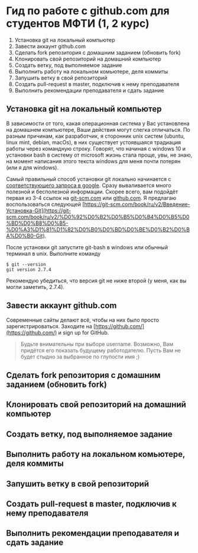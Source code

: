 # Гид по работе с github.com для студентов МФТИ (1, 2 курс)

1. Установка git на локальный компьютер
2. Завести аккаунт github.com
3. Сделать fork репозитория с домашним заданием (обновить fork)
4. Клонировать свой репозиторий на домашний компьютер
5. Создать ветку, под выполняемое задание
6. Выполнить работу на локальном комьютере, деля коммиты
7. Запушить ветку в свой репозиторий
8. Создать pull-request в master, подключив к нему преподавателя
9. Выполнить рекомендации преподавателя и сдать задание

## Установка git на локальный компьютер

В зависимости от того, какая операционная система у Вас установлена на домашнем компьютере, Ваши действия могут слегка отличаться. По разным причинам, как разработчик, я сторонник unix систем (ubuntu, linux mint, debian, macOs), в них существует устоявшаяся традиация работы через командную строку. Говорят, что начиная с windows 10 и установки bash в систему от microsoft жизнь стала проще, увы, не знаю, на момент написания этого текста windows для меня почти потерян (или я для windows).

Самый правильный способ установки git локально начинается с [соответствующего запроса в google](https://www.google.ru/?q=git+install#newwindow=1&q=git+install). Сразу вываливается много полезной и бесполезной информации. Скорее всего, вам подойдёт первая из 3-4 ссылок на [git-scm.com](https://git-scm.com/) или [github.com](https://github.com). Я предлагаю воспользоваться следующей [https://git-scm.com/book/ru/v2/Введение-Установка-Git](https://git-scm.com/book/ru/v2/%D0%92%D0%B2%D0%B5%D0%B4%D0%B5%D0%BD%D0%B8%D0%B5-%D0%A3%D1%81%D1%82%D0%B0%D0%BD%D0%BE%D0%B2%D0%BA%D0%B0-Git).

После установки git запустите git-bash в windows или обычный терминал в unix. Выполните команду

    $ git --version
    git version 2.7.4

Рекомендую убедиться, что версия git не ниже второй (у меня, как вы могли заметить, 2.7.4).

## Завести аккаунт github.com

Современные сайты делают всё, чтобы на них было просто зарегистрироваться. Заходите на [https://github.com/](https://github.com/) и sign up for GitHub.

> Будьте внимательны при выборе username. Возможно, Вам придётся его показать будущему работодателю. Пусть Вам не будет стыдно за выбранное по глупости имя ;) 

## Сделать fork репозитория с домашним заданием (обновить fork)
## Клонировать свой репозиторий на домашний компьютер
## Создать ветку, под выполняемое задание
## Выполнить работу на локальном комьютере, деля коммиты
## Запушить ветку в свой репозиторий
## Создать pull-request в master, подключив к нему преподавателя
## Выполнить рекомендации преподавателя и сдать задание

